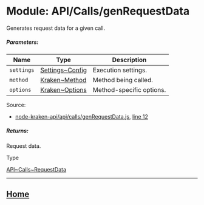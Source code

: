 Module: API/Calls/genRequestData
================================

Generates request data for a given call.

##### Parameters:

| Name | Type | Description |
| --- | --- | --- |
| `settings` | [Settings~Config](https://github.com/jpcx/node-kraken-api/blob/0.1.0/docs/namespaces/Settings.md#~Config) | Execution settings. |
| `method` | [Kraken~Method](https://github.com/jpcx/node-kraken-api/blob/0.1.0/docs/namespaces/Kraken.md#~Method) | Method being called. |
| `options` | [Kraken~Options](https://github.com/jpcx/node-kraken-api/blob/0.1.0/docs/namespaces/Kraken.md#~Options) | Method-specific options. |

Source:

*   [node-kraken-api/api/calls/genRequestData.js](https://github.com/jpcx/node-kraken-api/blob/0.1.0/api/calls/genRequestData.js), [line 12](https://github.com/jpcx/node-kraken-api/blob/0.1.0/api/calls/genRequestData.js#L12)

##### Returns:

Request data.

Type

[API\~Calls~RequestData](https://github.com/jpcx/node-kraken-api/blob/0.1.0/docs/namespaces/API/Calls.md#~RequestData)

<hr>

## [Home](https://github.com/jpcx/node-kraken-api/blob/0.1.0/README.md)